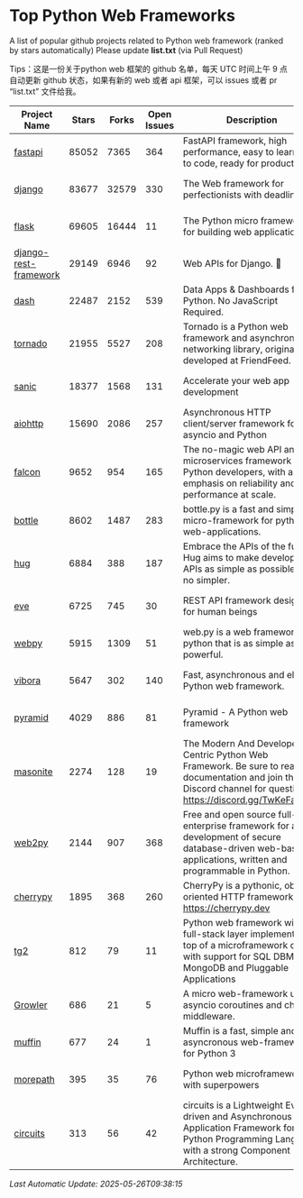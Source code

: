 # Top Python Web Frameworks
A list of popular github projects related to Python web framework (ranked by stars automatically)
Please update **list.txt** (via Pull Request)

Tips：这是一份关于python web 框架的 github 名单，每天 UTC 时间上午 9 点自动更新 github 状态，如果有新的 web 或者 api 框架，可以 issues 或者 pr “list.txt” 文件给我。

| Project Name | Stars | Forks | Open Issues | Description | Last Commit |
| ------------ | ----- | ----- | ----------- | ----------- | ----------- |
| [fastapi](https://github.com/fastapi/fastapi) | 85052 | 7365 | 364 | FastAPI framework, high performance, easy to learn, fast to code, ready for production | 2025-05-22 09:45:56 |
| [django](https://github.com/django/django) | 83677 | 32579 | 330 | The Web framework for perfectionists with deadlines. | 2025-05-23 14:23:47 |
| [flask](https://github.com/pallets/flask) | 69605 | 16444 | 11 | The Python micro framework for building web applications. | 2025-05-13 15:35:41 |
| [django-rest-framework](https://github.com/encode/django-rest-framework) | 29149 | 6946 | 92 | Web APIs for Django. 🎸 | 2025-05-25 10:07:43 |
| [dash](https://github.com/plotly/dash) | 22487 | 2152 | 539 | Data Apps & Dashboards for Python. No JavaScript Required. | 2025-05-06 15:55:33 |
| [tornado](https://github.com/tornadoweb/tornado) | 21955 | 5527 | 208 | Tornado is a Python web framework and asynchronous networking library, originally developed at FriendFeed. | 2025-05-23 01:24:08 |
| [sanic](https://github.com/sanic-org/sanic) | 18377 | 1568 | 131 |  Accelerate your web app development  | Build fast. Run fast. | 2025-03-31 21:19:26 |
| [aiohttp](https://github.com/aio-libs/aiohttp) | 15690 | 2086 | 257 | Asynchronous HTTP client/server framework for asyncio and Python | 2025-05-26 05:31:06 |
| [falcon](https://github.com/falconry/falcon) | 9652 | 954 | 165 | The no-magic web API and microservices framework for Python developers, with an emphasis on reliability and performance at scale. | 2025-05-25 18:46:06 |
| [bottle](https://github.com/bottlepy/bottle) | 8602 | 1487 | 283 | bottle.py is a fast and simple micro-framework for python web-applications. | 2025-05-09 08:42:12 |
| [hug](https://github.com/hugapi/hug) | 6884 | 388 | 187 | Embrace the APIs of the future. Hug aims to make developing APIs as simple as possible, but no simpler. | 2023-06-30 13:14:01 |
| [eve](https://github.com/pyeve/eve) | 6725 | 745 | 30 | REST API framework designed for human beings | 2025-02-26 14:00:47 |
| [webpy](https://github.com/webpy/webpy) | 5915 | 1309 | 51 | web.py is a web framework for python that is as simple as it is powerful.  | 2025-05-08 16:49:08 |
| [vibora](https://github.com/vibora-io/vibora) | 5647 | 302 | 140 | Fast, asynchronous and elegant Python web framework. | 2019-02-11 10:54:12 |
| [pyramid](https://github.com/Pylons/pyramid) | 4029 | 886 | 81 | Pyramid - A Python web framework | 2024-12-20 23:21:35 |
| [masonite](https://github.com/MasoniteFramework/masonite) | 2274 | 128 | 19 | The Modern And Developer Centric Python Web Framework. Be sure to read the documentation and join the Discord channel for questions: https://discord.gg/TwKeFahmPZ | 2025-03-20 20:11:49 |
| [web2py](https://github.com/web2py/web2py) | 2144 | 907 | 368 | Free and open source full-stack enterprise framework for agile development of secure database-driven web-based applications, written and programmable in Python. | 2025-05-23 09:40:05 |
| [cherrypy](https://github.com/cherrypy/cherrypy) | 1895 | 368 | 260 | CherryPy is a pythonic, object-oriented HTTP framework.      https://cherrypy.dev | 2025-05-14 20:21:30 |
| [tg2](https://github.com/TurboGears/tg2) | 812 | 79 | 11 | Python web framework with full-stack layer implemented on top of a microframework core with support for SQL DBMS, MongoDB and Pluggable Applications | 2025-02-18 22:52:59 |
| [Growler](https://github.com/pyGrowler/Growler) | 686 | 21 | 5 | A micro web-framework using asyncio coroutines and chained middleware. | 2020-03-08 07:51:41 |
| [muffin](https://github.com/klen/muffin) | 677 | 24 | 1 | Muffin is a fast, simple and asyncronous web-framework for Python 3 | 2024-07-31 16:33:31 |
| [morepath](https://github.com/morepath/morepath) | 395 | 35 | 76 | Python web microframework with superpowers | 2022-05-29 18:09:39 |
| [circuits](https://github.com/circuits/circuits) | 313 | 56 | 42 | circuits is a Lightweight Event driven and Asynchronous Application Framework for the Python Programming Language with a strong Component Architecture. | 2024-04-03 22:38:28 |

*Last Automatic Update: 2025-05-26T09:38:15*